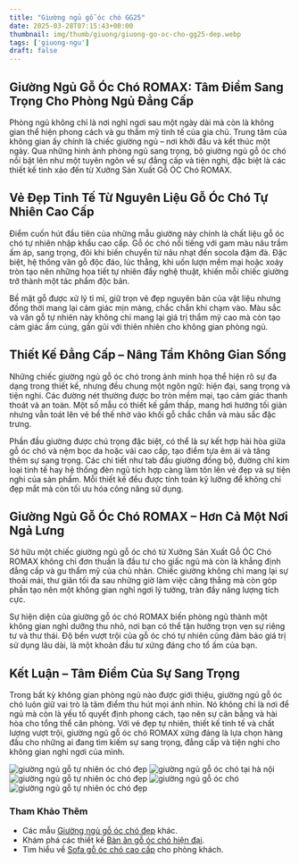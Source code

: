 ```yaml
---
title: "Giường ngủ gỗ óc chó GG25"
date: 2025-03-28T07:15:43+00:00
thumbnail: img/thumb/giuong/giuong-go-oc-cho-gg25-dep.webp
tags: ['giuong-ngu']
draft: false
---
```

## Giường Ngủ Gỗ Óc Chó ROMAX: Tâm Điểm Sang Trọng Cho Phòng Ngủ Đẳng Cấp

Phòng ngủ không chỉ là nơi nghỉ ngơi sau một ngày dài mà còn là không gian thể hiện phong cách và gu thẩm mỹ tinh tế của gia chủ. Trung tâm của không gian ấy chính là chiếc giường ngủ – nơi khởi đầu và kết thúc một ngày. Qua những hình ảnh phòng ngủ sang trọng, bộ giường ngủ gỗ óc chó nổi bật lên như một tuyên ngôn về sự đẳng cấp và tiện nghi, đặc biệt là các thiết kế tinh xảo đến từ Xưởng Sản Xuất Gỗ ÓC Chó ROMAX.

## Vẻ Đẹp Tinh Tế Từ Nguyên Liệu Gỗ Óc Chó Tự Nhiên Cao Cấp

Điểm cuốn hút đầu tiên của những mẫu giường này chính là chất liệu gỗ óc chó tự nhiên nhập khẩu cao cấp. Gỗ óc chó nổi tiếng với gam màu nâu trầm ấm áp, sang trọng, đôi khi biến chuyển từ nâu nhạt đến socola đậm đà. Đặc biệt, hệ thống vân gỗ độc đáo, lúc thẳng, khi uốn lượn mềm mại hoặc xoáy tròn tạo nên những họa tiết tự nhiên đầy nghệ thuật, khiến mỗi chiếc giường trở thành một tác phẩm độc bản.

Bề mặt gỗ được xử lý tỉ mỉ, giữ trọn vẻ đẹp nguyên bản của vật liệu nhưng đồng thời mang lại cảm giác mịn màng, chắc chắn khi chạm vào. Màu sắc và vân gỗ tự nhiên này không chỉ mang lại giá trị thẩm mỹ cao mà còn tạo cảm giác ấm cúng, gần gũi với thiên nhiên cho không gian phòng ngủ.

## Thiết Kế Đẳng Cấp – Nâng Tầm Không Gian Sống

Những chiếc giường ngủ gỗ óc chó trong ảnh minh họa thể hiện rõ sự đa dạng trong thiết kế, nhưng đều chung một ngôn ngữ: hiện đại, sang trọng và tiện nghi. Các đường nét thường được bo tròn mềm mại, tạo cảm giác thanh thoát và an toàn. Một số mẫu có thiết kế gầm thấp, mang hơi hướng tối giản nhưng vẫn toát lên vẻ bề thế nhờ vào khối gỗ chắc chắn và màu sắc đặc trưng.

Phần đầu giường được chú trọng đặc biệt, có thể là sự kết hợp hài hòa giữa gỗ óc chó và nệm bọc da hoặc vải cao cấp, tạo điểm tựa êm ái và tăng thêm sự sang trọng. Các chi tiết như tab đầu giường đồng bộ, đường chỉ kim loại tinh tế hay hệ thống đèn ngủ tích hợp càng làm tôn lên vẻ đẹp và sự tiện nghi của sản phẩm. Mỗi thiết kế đều được tính toán kỹ lưỡng để không chỉ đẹp mắt mà còn tối ưu hóa công năng sử dụng.

## Giường Ngủ Gỗ Óc Chó ROMAX – Hơn Cả Một Nơi Ngả Lưng

Sở hữu một chiếc giường ngủ gỗ óc chó từ Xưởng Sản Xuất Gỗ ÓC Chó ROMAX không chỉ đơn thuần là đầu tư cho giấc ngủ mà còn là khẳng định đẳng cấp và gu thẩm mỹ của chủ nhân. Chiếc giường không chỉ mang lại sự thoải mái, thư giãn tối đa sau những giờ làm việc căng thẳng mà còn góp phần tạo nên một không gian nghỉ ngơi lý tưởng, tràn đầy năng lượng tích cực.

Sự hiện diện của giường gỗ óc chó ROMAX biến phòng ngủ thành một không gian nghỉ dưỡng thu nhỏ, nơi bạn có thể tận hưởng trọn vẹn sự riêng tư và thư thái. Độ bền vượt trội của gỗ óc chó tự nhiên cũng đảm bảo giá trị sử dụng lâu dài, là một khoản đầu tư xứng đáng cho tổ ấm của bạn.

## Kết Luận – Tâm Điểm Của Sự Sang Trọng

Trong bất kỳ không gian phòng ngủ nào được giới thiệu, giường ngủ gỗ óc chó luôn giữ vai trò là tâm điểm thu hút mọi ánh nhìn. Nó không chỉ là nơi để ngủ mà còn là yếu tố quyết định phong cách, tạo nên sự cân bằng và hài hòa cho tổng thể căn phòng. Với vẻ đẹp tự nhiên, thiết kế tinh tế và chất lượng vượt trội, giường ngủ gỗ óc chó ROMAX xứng đáng là lựa chọn hàng đầu cho những ai đang tìm kiếm sự sang trọng, đẳng cấp và tiện nghi cho không gian nghỉ ngơi của mình.

![giường ngủ gỗ tự nhiên óc chó đẹp](/img/giuong/gg25/giuong-go-oc-cho-gg25-20.webp)
![giường ngủ gỗ óc chó tại hà nội](/img/giuong/gg25/giuong-go-oc-cho-gg25-21.webp)
![giường ngủ gỗ tự nhiên óc chó đẹp](/img/giuong/gg25/giuong-go-oc-cho-gg25-22.webp)
![giường ngủ gỗ óc chó](/img/giuong/gg25/giuong-go-oc-cho-gg25-23.webp)
![giường ngủ gỗ tự nhiên óc chó đẹp](/img/giuong/gg25/giuong-go-oc-cho-gg25-24.webp)

### Tham Khảo Thêm

* Các mẫu [Giường ngủ gỗ óc chó đẹp](https://romax.vn/danh-muc/phong-ngu/giuong-go-oc-cho/) khác.
* Khám phá các thiết kế [Bàn ăn gỗ óc chó hiện đại](https://romax.vn/danh-muc/phong-bep/ban-an-go-oc-cho/).
* Tìm hiểu về [Sofa gỗ óc chó cao cấp](https://romax.vn/danh-muc/phong-khach/sofa-go-oc-cho/) cho phòng khách.